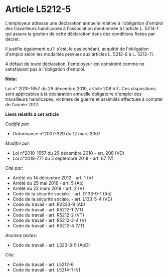 # Article L5212-5

L'employeur adresse une déclaration annuelle relative à l'obligation d'emploi des travailleurs handicapés à l'association
mentionnée à l'article L. 5214-1 qui assure la gestion de cette déclaration dans des conditions fixées par décret. 

Il justifie également qu'il s'est, le cas échéant, acquitté de l'obligation d'emploi selon les modalités prévues aux articles
L. 5212-6 à L. 5212-11.

A défaut de toute déclaration, l'employeur est considéré comme ne satisfaisant pas à l'obligation d'emploi.

**Nota:**

Loi n° 2010-1657 du 29 décembre 2010, article 208 VII : Ces dispositions sont applicables à la déclaration annuelle
obligatoire d'emploi des travailleurs handicapés, victimes de guerre et assimilés effectuée à compter de l'année 2012.

**Liens relatifs à cet article**

_Codifié par_:

  - Ordonnance n°2007-329 du 12 mars 2007

_Modifié par_:

  - Loi n°2010-1657 du 29 décembre 2010 - art. 208 (VD)
  - Loi n°2018-771 du 5 septembre 2018 - art. 67 (V)

_Cité par_:

  - Arrêté du 14 décembre 2012 - art. 1 (V)
  - Arrêté du 25 mai 2016 - art. 5 (Ab)
  - Arrêté du 22 mars 2019 - art. 2 (V)
  - Code de la sécurité sociale. - art. D133-9-1 (Ab)
  - Code de la sécurité sociale. - art. L133-5-4 (VD)
  - Code du travail - art. R2323-9 (Ab)
  - Code du travail - art. R5212-1 (VT)
  - Code du travail - art. R5212-2 (VT)
  - Code du travail - art. R5212-2-4 (V)
  - Code du travail - art. R5212-4 (VT)

_Anciens textes_:

  - Code du travail - art. L323-8-5 (AbD)

_Cite_:

  - Code du travail - art. L5212-6
  - Code du travail - art. L5214-1 (V)
